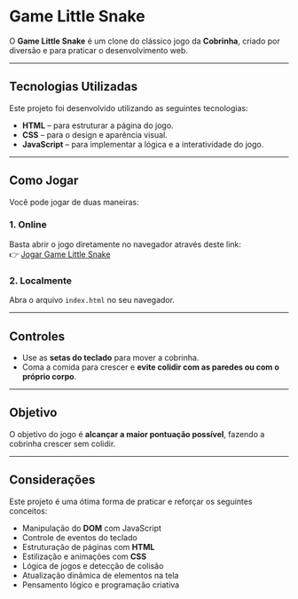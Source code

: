 # Game Little Snake

O **Game Little Snake** é um clone do clássico jogo da **Cobrinha**, criado por diversão e para praticar o desenvolvimento web.

---

## Tecnologias Utilizadas

Este projeto foi desenvolvido utilizando as seguintes tecnologias:

- **HTML** – para estruturar a página do jogo.  
- **CSS** – para o design e aparência visual.  
- **JavaScript** – para implementar a lógica e a interatividade do jogo.  

---

## Como Jogar

Você pode jogar de duas maneiras:

### 1. Online

Basta abrir o jogo diretamente no navegador através deste link:  
👉 [Jogar Game Little Snake](https://game-little-snake.vercel.app/)

### 2. Localmente

Abra o arquivo `index.html` no seu navegador.

---

## Controles

- Use as **setas do teclado** para mover a cobrinha.  
- Coma a comida para crescer e **evite colidir com as paredes ou com o próprio corpo**.  

---

## Objetivo

O objetivo do jogo é **alcançar a maior pontuação possível**, fazendo a cobrinha crescer sem colidir.

---

## Considerações

Este projeto é uma ótima forma de praticar e reforçar os seguintes conceitos:

- Manipulação do **DOM** com JavaScript  
- Controle de eventos do teclado  
- Estruturação de páginas com **HTML**  
- Estilização e animações com **CSS**  
- Lógica de jogos e detecção de colisão  
- Atualização dinâmica de elementos na tela  
- Pensamento lógico e programação criativa  
